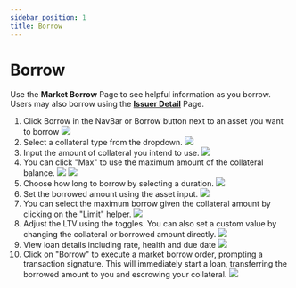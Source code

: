 ```yaml
---
sidebar_position: 1
title: Borrow
---
```

# Borrow
Use the **Market Borrow** Page to see helpful information as you borrow. Users may also borrow using the [**Issuer Detail**](/explore-markets/explore-by-issuer.md) Page.

1. Click Borrow in the NavBar or Borrow button next to an asset you want to borrow
![](https://d3q7ie80jbiqey.cloudfront.net/media/image/zoom/96b77a3e-b208-4654-bbb6-31507376af66/1/78.298611111111/61.608655149051?0)
2. Select a collateral type from the dropdown.
![](https://d3q7ie80jbiqey.cloudfront.net/media/image/zoom/d2b72b94-4dbf-41f3-80cb-0f5c397b6507/2.5/73.115234375/30.352303523035?0)
3. Input the amount of collateral you intend to use.
![](https://d3q7ie80jbiqey.cloudfront.net/media/image/zoom/83dd94b8-02cf-4da1-91d4-962c50dfd02e/2.5/89.340277777778/29.742547425474?0)
4. You can click "Max" to use the maximum amount of the collateral balance.
![](https://d3q7ie80jbiqey.cloudfront.net/media/image/zoom/b6949356-da26-47aa-9c7d-4c810302a841/2.5/89.814300537109/35.208423480109?0)
![](https://d3q7ie80jbiqey.cloudfront.net/media/image/zoom/2938ef68-e326-4164-a4cb-745cb4ecd5f0/2.5/89.340277777778/28.760162601626?0)
5. Choose how long to borrow by selecting a duration.
![](https://d3q7ie80jbiqey.cloudfront.net/media/image/zoom/75effe0f-0ff4-4cd0-b08e-60bbe92da713/2.5/84.149305555556/43.90243902439?0)
6. Set the borrowed amount using the asset input.
![](https://d3q7ie80jbiqey.cloudfront.net/media/image/zoom/4598aa92-a32b-4fa8-becd-41e13c4d5e08/2.5/89.340277777778/60.50135501355?0)
7. You can select the maximum borrow given the collateral amount by clicking on the "Limit" helper.
![](https://d3q7ie80jbiqey.cloudfront.net/media/image/zoom/0ef3308b-2695-46ab-9735-5e9eedd8d2cd/2.5/89.965277777778/54.810298102981?0)
8. Adjust the LTV using the toggles. You can also set a custom value by changing the collateral or borrowed amount directly.
![](https://d3q7ie80jbiqey.cloudfront.net/media/image/zoom/1269f4a6-380a-4b58-b470-94067d201f8f/2.5/82.739893595378/65.590248004531?0)
9. View loan details including rate, health and due date
![](https://d3q7ie80jbiqey.cloudfront.net/media/image/zoom/b0cc8a4e-d4c8-4423-983d-1af4b2be38fc/2.5/89.965277777778/78.184281842818?0)
10. Click on "Borrow" to execute a market borrow order, prompting a transaction signature. This will immediately start a loan, transferring the borrowed amount to you and escrowing your collateral.
![](https://d3q7ie80jbiqey.cloudfront.net/media/image/zoom/89ffc059-5d04-4503-b5f8-3b6e766d057a/2.5/89.965277777778/85.772357723577?0)
